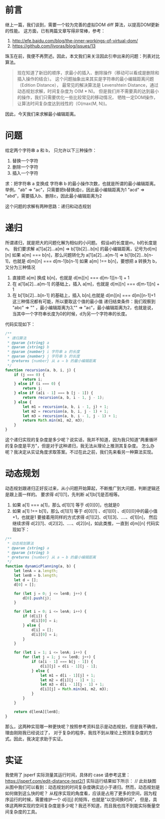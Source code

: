 # 前言
继上一篇，我们谈到，需要一个较为完善的虚拟DOM diff 算法，以提高DOM更新的性能。
这方面，已有两篇文章写得非常棒，参考：
1. http://efe.baidu.com/blog/the-inner-workings-of-virtual-dom/
2. https://github.com/livoras/blog/issues/13

珠玉在前，我便不再赘述。因此，本文我们来关注因此引申出来的问题：列表对比算法。

> 现在知道了新旧的顺序，求最小的插入、删除操作（移动可以看成是删除和插入操作的结合）。
这个问题抽象出来其实是字符串的最小编辑距离问题（Edition Distance），
最常见的解决算法是 Levenshtein Distance，通过动态规划求解，时间复杂度为 O(M * N)。
但是我们并不需要真的达到最小的操作，我们只需要优化一些比较常见的移动情况，
牺牲一定DOM操作，让算法时间复杂度达到线性的（O(max(M, N))。

因此，今天我们来求解最小编辑距离。

# 问题
给定两个字符串 a 和 b，
只允许以下三种操作：
1. 替换一个字符
2. 删除一个字符
3. 插入一个字符

求：把字符串 a 变换成 字符串 b 的最小操作次数，也就是所谓的最小编辑距离。
举例，"ab" => "ac"，只需要把b替换成c，因此最小编辑距离为1
"acd" => "abd"，需要插入b、删除c，因此最小编辑距离为2

这个问题的求解有两种思路：递归和动态规划

# 递归
所谓递归，就是把大的问题化解为相似的小问题。
假设a的长度是m，b的长度是n。
我们要求解 a[1]a[2]...a[m] => b[1]b[2]...b[n] 的最小编辑距离，记号为d[m][n]
如果 a[m] === b[n]，那么问题转化为 a[1]a[2]...a[m-1] => b[1]b[2]...b[n-1]，也就是 d[m][n] === d[m-1]b[n-1]
如果 a[m] !== b[n]，要想把 a 转换为 b，又分为三种情况
1. 直接把 a[m] 换成 b[n]，也就是 d[m][n] === d[m-1][n-1] + 1
1. 在 a[1]a[2]...a[m-1] 的基础上，插入 a[m]，也就是 d[m][n] === d[m-1][n] + 1
2. 在 b[1]b[2]...b[n-1] 的基础上，插入 b[n],也就是 d[m][n] === d[m][n-1]+1
这三种情况都有可能，所以要取这个值的最小值
递归结束条件：我们观察到 "abc" => "" ，最小编辑距离为3,"" => "ac"，最小编辑距离为2，也就是说，
当其中一个字符串长度为0的时候，d为另一个字符串的长度。

代码实现如下：
```js
/**
 * 递归算法
 * @param {string} a
 * @param {string} b
 * @param {number} i 字符串 a 的长度
 * @param {number} j 字符串 b 的长度
 * @returns {number} 从 a → b 的最小编辑距离
 */
function recursion(a, b, i, j) {
    if (j === 0) {
        return i;
    } else if (i === 0) {
        return j;
    } else if (a[i - 1] === b [j - 1]) {
        return recursion(a, b, i - 1, j - 1);
    } else {
        let m1 = recursion(a, b, i - 1, j) + 1;
        let m2 = recursion(a, b, i, j - 1) + 1;
        let m3 = recursion(a, b, i - 1, j - 1) + 1;
        return Math.min(m1, m2, m3);
    }
}
```
这个递归实现的复杂度是多少呢？说实话，我并不知道，因为我只知道"两重循环的复杂度是平方"，但是对于这种递归，我无法从理论上推测其复杂度。
怎么办呢？我决定从实证角度求取答案。不过在此之前，我们先来看另一种算法实现。

# 动态规划
动态规划跟递归正好反过来，从小问题开始算起，不断推广到大问题，判断逻辑还是跟上面一样的。
要求得 d[1][1]，先判断 a[1]b[1]是否相等。
1. 如果 a[1] === a[1]，那么 d[1][1] 等于 d[0][0]，也就是0
2. 如果 a[1] !== b[1]，那么 d[1][1] 等于 d[0][1] 、d[1][0] 、d[0][0]中的最小值+1，也就是1
要接着用同样的方式求得 d[1][2]、d[1][3]、....、d[1][n]，
然后继续求得 d[2][1]、d[2][2]、....、d[2][n]，如此类推，一直到 d[m][n]
代码实现如下：
```js
/**
 * 动态规划算法
 * @param {string} a
 * @param {string} b
 * @returns {number} 从 a → b 的最小编辑距离
 */
function dynamicPlanning(a, b) {
    let lenA = a.length;
    let lenB = b.length;
    let d = [];
    d[0] = [];

    for (let j = 0; j <= lenB; j++) {
        d[0].push(j);
    }

    for (let i = 0; i <= lenA; i++) {
        if (d[i]) {
            d[i][0] = i;
        } else {
            d[i] = [];
            d[i][0] = i;
        }
    }

    for (let i = 1; i <= lenA; i++) {
        for (let j = 1; j <= lenB; j++) {
            if (a[i - 1] === b[j - 1]) {
                d[i][j] = d[i - 1][j - 1];
            } else {
                let m1 = d[i - 1][j] + 1;
                let m2 = d[i][j - 1] + 1;
                let m3 = d[i - 1][j - 1] + 1;
                d[i][j] = Math.min(m1, m2, m3);
            }
        }
    }

    return d[lenA][lenB];
}
```
那么，这两种实现哪一种更快呢？按照参考资料显示是动态规划，但是我不确信，理由刚刚我已经说过了，
对于复杂的程序，我找不到从理论上预测复杂度的方式。因此，我决定求助于实证。

# 实证
我使用了 jsperf 实际测量其运行时间，具体的 case 请参考这里：https://jsperf.com/edit-distance-test2/1
实际运行结果如下所示：
// 此处缺图
从图中我们可以看到：动态规划的时间复杂度确实远小于递归。然而，动态规划是如何做到这么快的呢？
从程序实现的角度看，应该是占用了更多的空间，因为程序运行的时候，需要维护一个 d[i][j] 的矩阵，也就是"以空间换时间"，
但是，具体这两种实现的空间复杂度是多少呢？我还不知道，而且我也找不到能实际衡量空间复杂度的工具。
